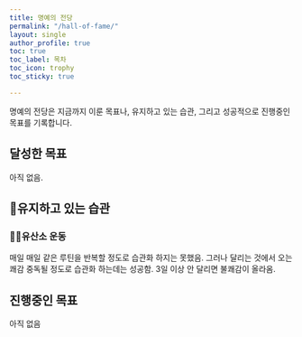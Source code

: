 ```yaml
---
title: 명예의 전당
permalink: "/hall-of-fame/"
layout: single
author_profile: true
toc: true
toc_label: 목차
toc_icon: trophy
toc_sticky: true

---
```

명예의 전당은 지금까지 이룬 목표나, 유지하고 있는 습관, 그리고 성공적으로 진행중인 목표를 기록합니다.

## 달성한 목표

아직 없음.

## :horse_racing:유지하고 있는 습관

### :running_man:유산소 운동

매일 매일 같은 루틴을 반복할 정도로 습관화 하지는 못했음. 그러나 달리는 것에서 오는 쾌감 중독될 정도로 습관화 하는데는 성공함. 3일 이상 안 달리면 불쾌감이 올라옴.

## 진행중인 목표

아직 없음
